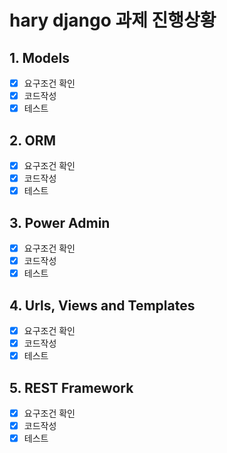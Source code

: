 # hary django 과제 진행상황

## 1. Models

- [x] 요구조건 확인
- [x] 코드작성
- [x] 테스트

## 2. ORM

- [x] 요구조건 확인
- [x] 코드작성
- [x] 테스트

## 3. Power Admin

- [x] 요구조건 확인
- [x] 코드작성
- [x] 테스트

## 4. Urls, Views and Templates

- [x] 요구조건 확인
- [x] 코드작성
- [x] 테스트

## 5. REST Framework

- [x] 요구조건 확인
- [x] 코드작성
- [x] 테스트

